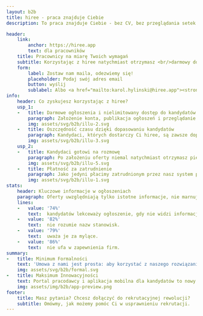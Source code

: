 ```yaml
---
layout: b2b
title: hiree - praca znajduje Ciebie
description: To praca znajduje Ciebie - bez CV, bez przeglądania setek ofert. Hiree rozumie Twoje potrzeby i dobiera idealne stanowiska - szybko i z korzyścią dla Twoich zarobków.

header:
    link:
        anchor: https://hiree.app
        text: dla pracowników
    title: Pracownicy na miarę Twoich wymagań
    subtitle: Korzystając z hiree natychmiast otrzymasz <br/>darmowy dostęp do kandydatów spełniających wymagania Twoich ofert pracy. Możesz od razu zaprosić ich na rozmowę.
    form:
        label: Zostaw nam maila, odezwiemy się!
        placeholder: Podaj swój adres email
        button: wyślij
        sublabel: Albo <a href="mailto:karol.hylinski@hiree.app"><strong><em>napisz do nas</em></strong></a>
info:
    header: Co zyskujesz korzystając z hiree?
    usp_1:
    -   title: Darmowe ogłoszenia i nielimitowany dostęp do kandydatów
        paragraph: Założenie konta, publikacja ogłoszeń i przeglądanie kandydatów są w hiree w pełni darmowe. Nie zapłacisz też za pierwszą rekrutację zakończoną sukcesem dzięki hiree. Kolejne udane rekrutacje rozliczymy w modelu success fee - zapłacisz tylko za zatrudnionych pracowników.
        img: assets/svg/b2b/illu-2.svg
    -   title: Oszczędność czasu dzięki dopasowaniu kandydatów
        paragraph: Kandydaci, których dostarczy Ci hiree, są zawsze dopasowani do wymagań postawionych w ofercie. Nie zobaczysz więc aplikacji niedoświadczonych kandydatów na stanowiska specjalistyczne, chyba że zmienisz wymagania w ofercie. Do tego nie walczysz ze zbyt długimi CV - po obu stronach zbieramy tylko niezbędne informacje. A do tego Twoje widełki finansowe zna tylko AI, która dopasuje pod nie kandydatów.
        img: assets/svg/b2b/illu-3.svg
    usp_2:
    -   title: Kandydaci gotowi na rozmowę
        paragraph: Po założeniu oferty niemal natychmiast otrzymasz pierwsze dopasowania kandydatów. Ci, których wskaże hiree będą już po pierwszej selekcji i tylko od Ciebie zależy, jak będzie wyglądała dalsza część procesu. Jeśli chcesz, możesz od razu zaprosić ich do współpracy. Jeśli zostali połączeni z ofertą, to znaczy, że wstępnie są na nią gotowi.
        img: assets/svg/b2b/illu-5.svg
    -   title: Płatność za zatrudnienie
        paragraph: Jako jedyni płacimy zatrudnionym przez nasz system pracownikom! Wystarczy, że zostaną u Ciebie po okresie próbnym. Tym samym zyskujesz dodatkowo ich większą motywację, a jednocześnie nie ciążą na Tobie w związku z tym żadne niedogodności - tylko korzyści wizerunkowe.
        img: assets/svg/b2b/illu-1.svg
stats:
    header: Kluczowe informacje w ogłoszeniach
    paragraph: Oferty uwzględniają tylko istotne informacje, nie marnując czasu żadnej ze stron. Skupiasz się tylko na tym, czego naprawdę szukasz w pracowniku.
    lines:
    -   value: '74%'
        text:  kandydatów lekceważy ogłoszenie, gdy nie widzi informacji o zarobkach.
    -   value: '82%'
        text:  nie rozumie nazw stanowisk.
    -   value: '79%'
        text:  uważa je za mylące.
    -   value: '86%'
        text:  nie ufa w zapewnienia firm.
summary:
-   title: Minimum Formalności
    text: 'Umowa z nami jest prosta: aby korzystać z naszego rozwiązania, wystarczy jedynie akceptacja regulaminu. Nie znajdziesz tu kruczków prawnych, a do tego gwarantujemy poufność i zgodność naszego działania z wytycznymi RODO. Będziemy współpracować zdalnie, bezpiecznie i szybko.'
    img: assets/svg/b2b/formal.svg
-   title: Maksimum Innowacyjności
    text: Portal pracodawcy i aplikacja mobilna dla kandydatów to nowy ekosystem, którego zastosowanie podniesie innowacyjność Twojej firmy i zaufanie do niej. Wybierając nasze narzędzia, korzystasz z zaawansowanej technologii i ustawiasz się na czele wyścigu o jak najlepsze dopasowania kandydatów w 2021.
    img: assets/img/b2b/app-preview.png
footer:
    title: Masz pytania? Chcesz dołączyć do rekrutacyjnej rewolucji?
    subtitle: Omówmy, jak możemy pomóc Ci w usprawnieniu rekrutacji.
---
```

